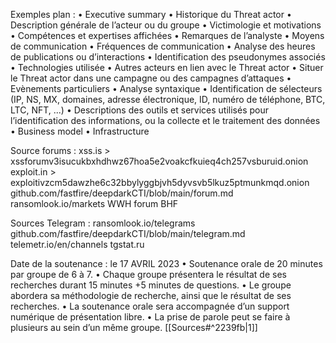 Exemples plan :
• Executive summary
• Historique du Threat actor
• Description générale de l’acteur ou du groupe
• Victimologie et motivations
• Compétences et expertises affichées
• Remarques de l’analyste
• Moyens de communication
• Fréquences de communication
• Analyse des heures de publications ou d’interactions
• Identification des pseudonymes associés
• Technologies utilisée
• Autres acteurs en lien avec le Threat actor
• Situer le Threat actor dans une campagne ou des campagnes d’attaques
• Evènements particuliers
• Analyse syntaxique
• Identification de sélecteurs (IP, NS, MX, domaines, adresse électronique, ID, numéro de téléphone, BTC, LTC, NFT, ...)
• Descriptions des outils et services utilisés pour l’identification des informations, ou la collecte et le traitement des données
• Business model
• Infrastructure



Source forums :
	xss.is > xssforumv3isucukbxhdhwz67hoa5e2voakcfkuieq4ch257vsburuid.onion
	exploit.in > exploitivzcm5dawzhe6c32bbylyggbjvh5dyvsvb5lkuz5ptmunkmqd.onion
	github.com/fastfire/deepdarkCTI/blob/main/forum.md
	ransomlook.io/markets
	WWH forum
	BHF
	

Sources Telegram :
	ransomlook.io/telegrams
	github.com/fastfire/deepdarkCTI/blob/main/telegram.md
	telemetr.io/en/channels
	tgstat.ru

Date de la soutenance : le 17 AVRIL 2023
• Soutenance orale de 20 minutes par groupe de 6 à 7.
• Chaque groupe présentera le résultat de ses recherches durant 15 minutes +5 minutes de questions.
• Le groupe abordera sa méthodologie de recherche, ainsi que le résultat de ses recherches.
• La soutenance orale sera accompagnée d’un support numérique de présentation libre.
• La prise de parole peut se faire à plusieurs au sein d’un même groupe.
[[Sources#^2239fb|1]]